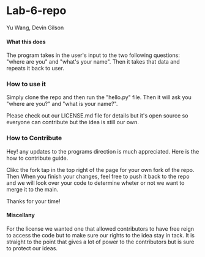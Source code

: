 # Lab-6-repo
Yu Wang, Devin Gilson
#### What this does
The program takes in the user's input to the two following questions: "where are you" and "what's your name". Then it takes that data and repeats it back to user.

### How to use it
Simply clone the repo and then run the "hello.py" file. Then it will ask you "where are you?" and "what is your name?".

Please check out our LICENSE.md file for details but it's open source so everyone can contribute but the idea is still our own.

### How to Contribute
Hey! any updates to the programs direction is much appreciated. Here is the how to contribute guide.

Clikc the fork tap in the top right of the page for your own fork of the repo. Then When you finish your changes, feel free to push it back to the repo and we will look over your code to determine wheter or not we want to merge it to the main.

Thanks for your time!

#### Miscellany
For the license we wanted one that allowed contributors to have free reign to access the code but to make sure our rights to the idea stay in tack. It is straight to the point that gives a lot of power to the contributors but is sure to protect our ideas.


